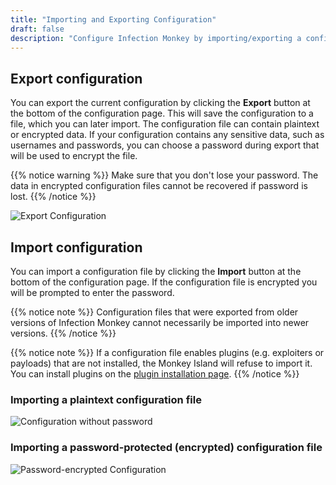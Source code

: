 ```yaml
---
title: "Importing and Exporting Configuration"
draft: false
description: "Configure Infection Monkey by importing/exporting a configuration file."
---
```


## Export configuration

You can export the current configuration by clicking the **Export** button at
the bottom of the configuration page. This will save the configuration to a
file, which you can later import. The configuration file can contain plaintext
or encrypted data. If your configuration contains any sensitive data, such as
usernames and passwords, you can choose a password during export that will be
used to encrypt the file.

{{% notice warning %}}
Make sure that you don't lose your password. The data in encrypted
configuration files cannot be recovered if password is lost.
{{% /notice %}}

![Export
Configuration](/images/island/configuration-page/export-configuration.png
"Export Configuration")


## Import configuration

You can import a configuration file by clicking the **Import** button at the
bottom of the configuration page. If the configuration file is encrypted you
will be prompted to enter the password.

{{% notice note %}}
Configuration files that were exported from older versions of Infection Monkey
cannot necessarily be imported into newer versions.
{{% /notice %}}


{{% notice note %}}
If a configuration file enables plugins (e.g. exploiters or payloads) that are
not installed, the Monkey Island will refuse to import it. You can install
plugins on the [plugin installation page](/features/plugins/).
{{% /notice %}}

### Importing a plaintext configuration file
![Configuration without
password](/images/island/configuration-page/import-configuration.png
"Configuration without password")

### Importing a password-protected (encrypted) configuration file
![Password-encrypted
Configuration](/images/island/configuration-page/import-configuration-password.png
"Password-encrypted Configuration")
